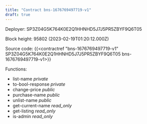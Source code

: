 ```yaml
---
title: "Contract bns-1676769497719-v1"
draft: true
---
```

Deployer: SP3Z04G5K764K0E2Q1HHNHD5J7J5PR5ZBYF9Q6T05


 



Block height: 95802 (2023-02-19T01:20:12.000Z)

Source code: {{<contractref "bns-1676769497719-v1" SP3Z04G5K764K0E2Q1HHNHD5J7J5PR5ZBYF9Q6T05 bns-1676769497719-v1>}}

Functions:

* list-name _private_
* to-bool-response _private_
* change-price _public_
* purchase-name _public_
* unlist-name _public_
* get-current-name _read_only_
* get-listing _read_only_
* is-admin _read_only_

